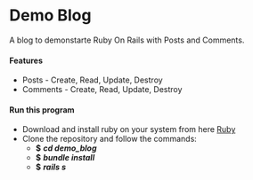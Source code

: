 # Demo Blog

A blog to demonstarte Ruby On Rails with Posts and Comments.

#### Features

- Posts - Create, Read, Update, Destroy
- Comments - Create, Read, Update, Destroy

#### Run this program

* Download and install ruby on your system from here [Ruby](https://www.ruby-lang.org/en/downloads/)
* Clone the repository and follow the commands:
  - **$** ***cd demo_blog***
  - **$** ***bundle install***
  - **$** ***rails s***

